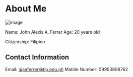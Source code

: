 # About Me

![image](https://user-images.githubusercontent.com/75325962/101937160-75eaab900-3c1c-11eb-82fd-fad158227672.png)

Name: John Alexis A. Ferrer
Age: 20 years old

Citizenship: Filipino

## Contact Information

Email: qjaaferrer@tip.edu.ph
Mobile Number: 09953808762
